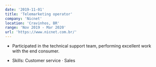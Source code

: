 ```yaml
---
date: '2019-11-01'
title: 'Telemarketing operator'
company: 'Nicnet'
location: 'Cravinhos, BR'
range: 'Nov 2019 - Mar 2020'
url: 'https://www.nicnet.com.br/'
---
```


- Participated in the technical support team, performing excellent work with the end consumer.

- Skills: Customer service · Sales
